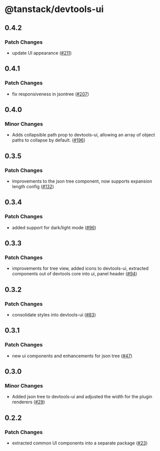 # @tanstack/devtools-ui

## 0.4.2

### Patch Changes

- update UI appearance ([#211](https://github.com/TanStack/devtools/pull/211))

## 0.4.1

### Patch Changes

- fix responsiveness in jsontree ([#207](https://github.com/TanStack/devtools/pull/207))

## 0.4.0

### Minor Changes

- Adds collapsible path prop to devtools-ui, allowing an array of object paths to collapse by default. ([#196](https://github.com/TanStack/devtools/pull/196))

## 0.3.5

### Patch Changes

- Improvements to the json tree component, now supports expansion length config ([#132](https://github.com/TanStack/devtools/pull/132))

## 0.3.4

### Patch Changes

- added support for dark/light mode ([#96](https://github.com/TanStack/devtools/pull/96))

## 0.3.3

### Patch Changes

- improvements for tree view, added icons to devtools-ui, extracted components out of devtools core into ui, panel header ([#94](https://github.com/TanStack/devtools/pull/94))

## 0.3.2

### Patch Changes

- consolidate styles into devtools-ui ([#83](https://github.com/TanStack/devtools/pull/83))

## 0.3.1

### Patch Changes

- new ui components and enhancements for json tree ([#47](https://github.com/TanStack/devtools/pull/47))

## 0.3.0

### Minor Changes

- Added json tree to devtools-ui and adjusted the width for the plugin renderers ([#29](https://github.com/TanStack/devtools/pull/29))

## 0.2.2

### Patch Changes

- extracted common UI components into a separate package ([#23](https://github.com/TanStack/devtools/pull/23))
